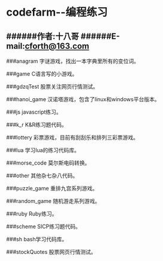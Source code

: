 codefarm--编程练习
=====================

######作者:十八哥
######E-mail:cforth@163.com
---------------------


###anagram
字谜游戏，找出一本字典里所有的变位词。


###game
C语言写的小游戏。


###gdzqTest
股票关注网页行情测试。


###hanoi_game
汉诺塔游戏，包含了linux和windows平台版本。


###js
javascript练习。


###k_r
K&R练习题代码。


###lottery
彩票游戏，目前有刮刮乐和排列三彩票游戏。


###lua
学习lua的练习代码库。


###morse_code
莫尔斯电码转换。


###other
其他杂七杂八代码。


###puzzle_game
重排九宫系列游戏。


###random_game
随机游走系列游戏。


###ruby
Ruby练习。


###scheme
SICP练习题代码。


###sh
bash学习代码库。


###stockQuotes
股票网页行情测试。
